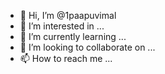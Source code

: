 - 👋 Hi, I’m @1paapuvimal
- 👀 I’m interested in ...
- 🌱 I’m currently learning ...
- 💞️ I’m looking to collaborate on ...
- 📫 How to reach me ...

<!---
1paapuvimal/1paapuvimal is a ✨ special ✨ repository because its `README.md` (this file) appears on your GitHub profile.
You can click the Preview link to take a look at your changes.
--->

